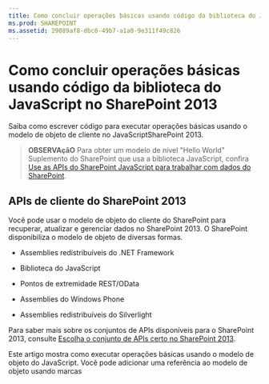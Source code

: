 ```yaml
---
title: Como concluir operações básicas usando código da biblioteca do JavaScript no SharePoint 2013
ms.prod: SHAREPOINT
ms.assetid: 29089af8-dbc0-49b7-a1a0-9e311f49c826
---
```



# Como concluir operações básicas usando código da biblioteca do JavaScript no SharePoint 2013
Saiba como escrever código para executar operações básicas usando o modelo de objeto de cliente no JavaScriptSharePoint 2013.
> **OBSERVAçãO**
> Para obter um modelo de nível "Hello World" Suplemento do SharePoint que usa a biblioteca JavaScript, confira  [Use as APIs do SharePoint JavaScript para trabalhar com dados do SharePoint](use-the-sharepoint-javascript-apis-to-work-with-sharepoint-data.md). 
  
    
    


## APIs de cliente do SharePoint 2013
<a name="ClientAPIs"> </a>

Você pode usar o modelo de objeto do cliente do SharePoint para recuperar, atualizar e gerenciar dados no SharePoint 2013. O SharePoint disponibiliza o modelo de objeto de diversas formas.
  
    
    

- Assemblies redistribuíveis do .NET Framework
    
  
- Biblioteca do JavaScript
    
  
- Pontos de extremidade REST/OData
    
  
- Assemblies do Windows Phone
    
  
- Assemblies redistribuíveis do Silverlight
    
  
Para saber mais sobre os conjuntos de APIs disponíveis para o SharePoint 2013, consulte  [Escolha o conjunto de APIs certo no SharePoint 2013](http://msdn.microsoft.com/library/f36645da-77c5-47f1-a2ca-13d4b62b320d%28Office.15%29.aspx).
  
    
    
Este artigo mostra como executar operações básicas usando o modelo de objeto do JavaScript. Você pode adicionar uma referência ao modelo de objeto usando marcas <script> HTML. Para saber mais sobre como usar as outras APIs de cliente, consulte o seguinte:
  
    
    

-  [Concluir operações básicas usando o código de biblioteca do cliente SharePoint 2013](complete-basic-operations-using-sharepoint-2013-client-library-code.md)
    
  
-  [Realizar operações básicas usando os pontos de extremidade REST do SharePoint 2013](complete-basic-operations-using-sharepoint-2013-rest-endpoints.md)
    
  
-  [Crie aplicativos do Windows Phone que acessam o SharePoint 2013](http://msdn.microsoft.com/library/36681335-f772-4499-8445-f94481bc18e7%28Office.15%29.aspx)
    
  
-  [Usando o modelo de objeto do Silverlight](http://msdn.microsoft.com/library/cea7829d-f360-4052-8b76-91d90bcefd2a%28Office.15%29.aspx)
    
  

## Executar tarefas básicas no SharePoint 2013 usando o modelo de objeto do cliente do JavaScript
<a name="BasicOps_SPJSOMOps"> </a>

As seções a seguir descrevem tarefas que você pode concluir programaticamente e incluem exemplos de código do JavaScript que demonstram as operações.
  
    
    
Quando você cria um suplemento hospedado na nuvem, pode adicionar uma referência ao modelo de objeto usando marcas <script> HTML. Recomendamos que você referencie o host da Web, uma vez que o suplemento da Web pode não existir em todos os cenários de suplementos hospedados na nuvem. Você pode recuperar a URL do host da Web do parâmetro de cadeia de caracteres de consulta  _SPHostUrl_, caso esteja usando o token **{StandardTokens}**. Você pode também usar seu parâmetro de cadeia de caracteres de consulta definido, caso esteja usando o token **{HostUrl}**. Depois de obter a URL do host da Web, você deve usar código do JavaScript para criar dinamicamente a referência ao modelo de objeto.
  
    
    
O exemplo de código a seguir executa essas tarefas para adicionar uma referência ao modelo de objeto do JavaScript:
  
    
    

- Referências à biblioteca AJAX da Rede de Distribuição de Conteúdo (CDN) da Microsoft.
    
  
- Referências à biblioteca jQuery da CDN da Microsoft.
    
  
- Extrai a URL do host da Web da cadeia de caracteres de consulta.
    
  
- Carrega os arquivos SP.Runtime.js e SP.js usando a função **getScript** no jQuery. Depois de carregar os arquivos, seu programa terá acesso ao modelo de objeto do JavaScript para o SharePoint.
    
  
- Continua o fluxo na função **execOperation**.
    
  



```

<script
    src="//ajax.aspnetcdn.com/ajax/4.0/1/MicrosoftAjax.js" 
    type="text/javascript">
</script>
<script
    type="text/javascript"
    src="//ajax.aspnetcdn.com/ajax/jQuery/jquery-1.7.2.min.js">
</script>
<script type="text/javascript">
    var hostweburl;

    // Load the required SharePoint libraries.
    $(document).ready(function () {

        // Get the URI decoded URLs.
        hostweburl =
            decodeURIComponent(
                getQueryStringParameter("SPHostUrl")
        );

        // The js files are in a URL in the form:
        // web_url/_layouts/15/resource_file
        var scriptbase = hostweburl + "/_layouts/15/";

        // Load the js files and continue to
        // the execOperation function.
        $.getScript(scriptbase + "SP.Runtime.js",
            function () {
                $.getScript(scriptbase + "SP.js", execOperation);
            }
        );
    });

    // Function to execute basic operations.
    function execOperation() {

        // Continue your program flow here.

    }

    // Function to retrieve a query string value.
    // For production purposes you may want to use
    // a library to handle the query string.
    function getQueryStringParameter(paramToRetrieve) {
        var params =
            document.URL.split("?")[1].split("&amp;");
        var strParams = "";
        for (var i = 0; i < params.length; i = i + 1) {
            var singleParam = params[i].split("=");
            if (singleParam[0] == paramToRetrieve)
                return singleParam[1];
        }
    }
</script>

```

Quando você cria um suplemento hospedado pelo SharePoint, pode adicionar uma referência ao modelo de objeto usando marcas <script> HTML. O suplemento da Web em um suplemento hospedado pelo SharePoint permite o uso de caminhos relativos para fazer referência aos arquivos necessários para usar o modelo de objeto do JavaScript.
  
    
    
A marcação a seguir executa estas tarefas para adicionar uma referência ao modelo de objeto do JavaScript:
  
    
    

- Referencia a biblioteca AJAX da CDN da Microsoft.
    
  
- Referencia o arquivo SP.Runtime.js usando uma URL relativa ao suplemento da Web.
    
  
- Referencia o arquivo SP.js usando uma URL relativa ao suplemento da Web.
    
  



```

<script
    src="//ajax.aspnetcdn.com/ajax/4.0/1/MicrosoftAjax.js" 
    type="text/javascript">
</script>
<script 
    type="text/javascript" 
    src="/_layouts/15/sp.runtime.js">
</script>
<script 
    type="text/javascript" 
    src="/_layouts/15/sp.js">
</script>
<script type="text/javascript">

    // Continue your program flow here.

</script>
```


## Tarefas de site do SharePoint
<a name="BasicOps_SPWebTasks"> </a>

Para trabalhar com sites usando o JavaScript, comece usando o construtor **ClientContext(serverRelativeUrl)** e passe uma URL ou URI para retornar um contexto de solicitação específico.
  
    
    

### Recuperar as propriedades de um site

Use a propriedade da Web da classe **ClientContext** para especificar as propriedades do objeto do site localizado em uma URL de contexto especificada. Depois de carregar o objeto de site por meio do método **load(clientObject)** e então chamar **executeQueryAsync(succeededCallback, failedCallback)**, você obterá acesso a todas as propriedades desse site. O exemplo a seguir exibe o título e a descrição do site especificado, embora todas as outras propriedades retornadas por padrão fiquem disponíveis depois que você carregar o objeto de site e executar a consulta.
  
    
    

```

function retrieveWebSite(siteUrl) {
    var clientContext = new SP.ClientContext(siteUrl);
    this.oWebsite = clientContext.get_web();

    clientContext.load(this.oWebsite);

    clientContext.executeQueryAsync(
        Function.createDelegate(this, this.onQuerySucceeded), 
        Function.createDelegate(this, this.onQueryFailed)
    );
}

function onQuerySucceeded(sender, args) {
    alert('Title: ' + this.oWebsite.get_title() + 
        ' Description: ' + this.oWebsite.get_description());
}
    
function onQueryFailed(sender, args) {
    alert('Request failed. ' + args.get_message() + 
        '\\n' + args.get_stackTrace());
}
```


### Recuperar somente as propriedades selecionadas de um site

Para reduzir a transferência de dados desnecessária entre cliente e servidor, talvez você queira retornar somente as propriedades especificadas do objeto de site, e não todas as propriedades. Nesse caso, use sintaxe de consulta LINQ ou de expressão lambda com o método **load(clientObject)** para especificar quais propriedades serão retornadas do servidor. No exemplo a seguir, somente o título e a data de criação do objeto de site ficarão disponíveis após a chamada a **executeQueryAsync(succeededCallback, failedCallback)**.
  
    
    

```

function retrieveWebSiteProperties(siteUrl) {
    var clientContext = new SP.ClientContext(siteUrl);
    this.oWebsite = clientContext.get_web();

    clientContext.load(this.oWebsite, 'Title', 'Created');

    clientContext.executeQueryAsync(
        Function.createDelegate(this, this.onQuerySucceeded), 
        Function.createDelegate(this, this.onQueryFailed)
    );
}

function onQuerySucceeded(sender, args) {
    alert('Title: ' + this.oWebsite.get_title() + 
        ' Created: ' + this.oWebsite.get_created());
}
    
function onQueryFailed(sender, args) {
    alert('Request failed. ' + args.get_message() + 
        '\\n' + args.get_stackTrace());
}
```


> **OBSERVAçãO**
> Se você tentar acessar outras propriedades, o código lançará uma exceção porque não há outras propriedades disponíveis. 
  
    
    


### Gravar nas propriedades de um site

Para modificar um site, defina suas propriedades e chame o método **update()**, de maneira semelhante ao funcionamento do modelo de objeto do servidor. No entanto, no modelo de objeto do cliente, você deverá chamar **executeQueryAsync(succeededCallback, failedCallback)** para solicitar o processamento em lotes de todos os comandos especificados. O exemplo a seguir altera o título e a descrição de um site especificado.
  
    
    

```

function updateWebSite(siteUrl) {
    var clientContext = new SP.ClientContext(siteUrl);
    this.oWebsite = clientContext.get_web();

    this.oWebsite.set_title('Updated Web Site');
    this.oWebsite.set_description('This is an updated Web site.');
    this.oWebsite.update();

    clientContext.load(this.oWebsite, 'Title', 'Description');

    clientContext.executeQueryAsync(
        Function.createDelegate(this, this.onQuerySucceeded), 
        Function.createDelegate(this, this.onQueryFailed)
    );
}

function onQuerySucceeded(sender, args) {
    alert('Title: ' + this.oWebsite.get_title() + 
        ' Description: ' + this.oWebsite.get_description());
}
    
function onQueryFailed(sender, args) {
    alert('Request failed. ' + args.get_message() + 
        '\\n' + args.get_stackTrace());
}
```


## Tarefas de lista do SharePoint
<a name="BasicOps_SPListTasks"> </a>

Trabalhar com objetos de lista usando o JavaScript é semelhante a trabalhar com objetos de site. Comece usando o construtor **ClientContext(serverRelativeUrl)** e passando uma URL ou URI para retornar um contexto de solicitação específico. Você poderá então usar a propriedade **lists** da classe **Web** para obter a coleção de listas no site.
  
    
    

### Recuperar todas as propriedades de todas as listas em um site

Para retornar todas as listas de um site, carregue a coleção de listas por meio do método **load(clientObject)** e então chame **executeQueryAsync(succeededCallback, failedCallback)**. O exemplo a seguir exibe a URL do site e a data e hora em que a lista foi criada.
  
    
    

```

function retrieveAllListProperties(siteUrl) {
    var clientContext = new SP.ClientContext(siteUrl);
    var oWebsite = clientContext.get_web();
    this.collList = oWebsite.get_lists();
    clientContext.load(collList);

    clientContext.executeQueryAsync(
        Function.createDelegate(this, this.onQuerySucceeded), 
        Function.createDelegate(this, this.onQueryFailed)
    );
}

function onQuerySucceeded() {
    var listInfo = '';
    var listEnumerator = collList.getEnumerator();

    while (listEnumerator.moveNext()) {
        var oList = listEnumerator.get_current();
        listInfo += 'Title: ' + oList.get_title() + ' Created: ' + 
            oList.get_created().toString() + '\\n';
    }
    alert(listInfo);
}

function onQueryFailed(sender, args) {
    alert('Request failed. ' + args.get_message() + 
        '\\n' + args.get_stackTrace());
}
```


### Recuperar somente as propriedades de listas especificadas

O exemplo anterior retorna todas as propriedades das listas em um site. Para reduzir a transferência de dados desnecessária entre cliente e servidor, você poderá usar expressões de consulta LINQ para especificar quais propriedades serão retornadas. No JavaScript, especifique **Include** como parte da cadeia de caracteres de consulta passada para o método **load(clientObject)** para especificar quais propriedades serão retornadas. O exemplo a seguir usa essa abordagem para retornar somente o título e a ID de cada lista da coleção.
  
    
    

```

function retrieveSpecificListProperties(siteUrl) {
    var clientContext = new SP.ClientContext(siteUrl);
    var oWebsite = clientContext.get_web();
    this.collList = oWebsite.get_lists();

    clientContext.load(collList, 'Include(Title, Id)');
    clientContext.executeQueryAsync(
        Function.createDelegate(this, this.onQuerySucceeded), 
        Function.createDelegate(this, this.onQueryFailed)
    );
}

function onQuerySucceeded() {
    var listInfo = '';
    var listEnumerator = collList.getEnumerator();

    while (listEnumerator.moveNext()) {
        var oList = listEnumerator.get_current();
        listInfo += 'Title: ' + oList.get_title() + 
            ' ID: ' + oList.get_id().toString() + '\\n';
    }
    alert(listInfo);
}

function onQueryFailed(sender, args) {
    alert('Request failed. ' + args.get_message() + 
        '\\n' + args.get_stackTrace());
}

```


### Armazenar listas recuperadas em uma coleção

Como mostra o exemplo a seguir, você poderá usar o método **loadQuery(clientObjectCollection, exp)** em vez de usar o método **load(clientObject)** para armazenar o valor de retorno em outra coleção em vez de armazená-lo na propriedade de listas.
  
    
    

```

function retrieveSpecificListPropertiesToCollection(siteUrl) {
    var clientContext = new SP.ClientContext(siteUrl);
    var oWebsite = clientContext.get_web();
    var collList = oWebsite.get_lists();

    this.listInfoCollection = clientContext.loadQuery(collList, 'Include(Title, Id)');
    clientContext.executeQueryAsync(
        Function.createDelegate(this, this.onQuerySucceeded), 
        Function.createDelegate(this, this.onQueryFailed)
    );
}

function onQuerySucceeded() {
    var listInfo = '';

    for (var i = 0; i < this.listInfoCollection.length; i++) {
        var oList = this.listInfoCollection[i];
        listInfo += 'Title: ' + oList.get_title() + 
            ' ID: ' + oList.get_id().toString();
    }
    alert(listInfo.toString());
}

function onQueryFailed(sender, args) {
    alert('Request failed. ' + args.get_message() + 
        '\\n' + args.get_stackTrace());
}
```


### Aplicar filtros a uma recuperação de lista

Como mostra o exemplo a seguir, você pode aninhar instruções **Include** em uma consulta JavaScript para retornar metadados para uma lista e seus campos. O exemplo retorna todos os campos de todas as listas em um site e exibe o título e o nome interno de todos os campos cujo nome interno contenha a cadeia de caracteres "nome".
  
    
    

```

function retrieveAllListsAllFields(siteUrl) {
    var clientContext = new SP.ClientContext(siteUrl);
    var oWebsite = clientContext.get_web();
    var collList = oWebsite.get_lists();

    this.listInfoArray = clientContext.loadQuery(collList, 
        'Include(Title,Fields.Include(Title,InternalName))');

    clientContext.executeQueryAsync(
        Function.createDelegate(this, this.onQuerySucceeded), 
        Function.createDelegate(this, this._onQueryFailed)
    );
}

function onQuerySucceeded() {
    var listInfo = '';

    for (var i = 0; i < this.listInfoArray.length; i++) {
        var oList = this.listInfoArray[i];
        var collField = oList.get_fields();
        var fieldEnumerator = collField.getEnumerator();
            
        while (fieldEnumerator.moveNext()) {
            var oField = fieldEnumerator.get_current();
            var regEx = new RegExp('name', 'ig');
            
            if (regEx.test(oField.get_internalName())) {
                listInfo += '\\nList: ' + oList.get_title() + 
                    '\\n\\tField Title: ' + oField.get_title() + 
                    '\\n\\tField Name: ' + oField.get_internalName();
            }
        }
    }
    alert(listInfo);
}

function onQueryFailed(sender, args) {
    alert('Request failed. ' + args.get_message() + 
        '\\n' + args.get_stackTrace());
}

```


## Criar, atualizar e excluir listas
<a name="BasicOps_SPListCRUD"> </a>

A criação, a atualização e a exclusão de listas por meio do modelo de objeto do cliente funciona de maneira semelhante a como você executa essas tarefas usando o modelo de objeto do cliente .NET, embora operações do cliente não sejam concluídas até você chamar a função **executeQueryAsync(succeededCallback, failedCallback)**.
  
    
    

### Criar e atualizar uma lista

Para criar um objeto de lista usando JavaScript, use o objeto **ListCreationInformation** para definir suas propriedades e então passe o objeto para a função **add(parameters)** do objeto **ListCollection**. O exemplo a seguir cria uma nova lista de anúncios.
  
    
    

```

function createList(siteUrl) {
    var clientContext = new SP.ClientContext(siteUrl);
    var oWebsite = clientContext.get_web();
    
    var listCreationInfo = new SP.ListCreationInformation();
    listCreationInfo.set_title('My Announcements List');
    listCreationInfo.set_templateType(SP.ListTemplateType.announcements);

    this.oList = oWebsite.get_lists().add(listCreationInfo);

    clientContext.load(oList);
    clientContext.executeQueryAsync(
        Function.createDelegate(this, this.onQuerySucceeded), 
        Function.createDelegate(this, this.onQueryFailed)
    );
}

function onQuerySucceeded() {
    var result = oList.get_title() + ' created.';
    alert(result);
}

function onQueryFailed(sender, args) {
    alert('Request failed. ' + args.get_message() + 
        '\\n' + args.get_stackTrace());
}
```

Se precisar atualizar a lista depois de criá-la, você poderá definir propriedades da lista e chamar a lista **update()** antes de chamar **executeQueryAsync(succeededCallback, failedCallback)**, como mostrado nas modificações a seguir feitas no exemplo anterior.
  
    
    



```

.
.
.
.
this.oList = oWebsite.get_lists().add(listCreationInfo);

oList.set_description('New Announcements List');
oList.update();

clientContext.load(oList);
clientContext.executeQueryAsync(
    Function.createDelegate(this, this.onQuerySucceeded), 
    Function.createDelegate(this, this.onQueryFailed)
);
```


### Adicionar um campo a uma lista

Use a função **add(field)** ou **addFieldAsXml(schemaXml, addToDefaultView, options)** do objeto **FieldCollection** para adicionar um campo à coleção de campos de uma lista. O exemplo a seguir cria um campo e então o atualiza antes de chamar **executeQueryAsync(succeededCallback, failedCallback)**.
  
    
    

```

function addFieldToList(siteUrl) {
    var clientContext = new SP.ClientContext(siteUrl);

    var oList = clientContext.get_web().get_lists().getByTitle('Announcements');
    this.oField = oList.get_fields().addFieldAsXml(
        '<Field DisplayName=\\'MyField\\' Type=\\'Number\\' />', 
        true, 
        SP.AddFieldOptions.defaultValue
    );

    var fieldNumber = clientContext.castTo(oField,SP.FieldNumber);
    fieldNumber.set_maximumValue(100);
    fieldNumber.set_minimumValue(35);
    fieldNumber.update();

    clientContext.load(oField);
    clientContext.executeQueryAsync(
        Function.createDelegate(this, this.onQuerySucceeded), 
        Function.createDelegate(this, this.onQueryFailed)
    );
}

function onQuerySucceeded() {
    var result = oField.get_title() + ' added.';
    alert(result);
}

function onQueryFailed(sender, args) {
    alert('Request failed. ' + args.get_message() + 
        '\\n' + args.get_stackTrace());
}
```


### Excluir uma lista

Para excluir uma lista, chame a função **deleteObject()** do objeto de lista, como mostrado no exemplo a seguir.
  
    
    

```

function deleteList(siteUrl) {
    var clientContext = new SP.ClientContext(siteUrl);
    var oWebsite = clientContext.get_web();
    this.listTitle = 'My Announcements List';

    this.oList = oWebsite.get_lists().getByTitle(listTitle);
    oList.deleteObject();

    clientContext.executeQueryAsync(
        Function.createDelegate(this, this.onQuerySucceeded), 
        Function.createDelegate(this, this.onQueryFailed)
    );
}

function onQuerySucceeded() {
    var result = listTitle + ' deleted.';
    alert(result);
}

function onQueryFailed(sender, args) {
    alert('Request failed. ' + args.get_message() + 
        '\\n' + args.get_stackTrace());
}
```


## Criar, atualizar e excluir pastas
<a name="BasicOps_FolderTasks"> </a>

Você pode manipular pastas para organizar seu conteúdo usando o modelo de objeto do JavaScript. As seções a seguir mostram como executar operações básicas em pastas.
  
    
    

### Criar uma pasta em uma biblioteca de documentos

Para criar uma pasta, use um objeto **ListItemCreationInformation**, defina o tipo de objeto subjacente como **SP.FileSystemObjectType.folder** e passe-o como parâmetro para a função **addItem(parameters)** do objeto **List**. Defina propriedades no objeto de item de lista que esse método retorna e então chame a função **update()**, como mostrado no exemplo a seguir.
  
    
    

```

function createFolder(resultpanel) {
    var clientContext;
    var oWebsite;
    var oList;
    var itemCreateInfo;

    clientContext = new SP.ClientContext.get_current();
    oWebsite = clientContext.get_web();
    oList = oWebsite.get_lists().getByTitle("Shared Documents");

    itemCreateInfo = new SP.ListItemCreationInformation();
    itemCreateInfo.set_underlyingObjectType(SP.FileSystemObjectType.folder);
    itemCreateInfo.set_leafName("My new folder!");
    this.oListItem = oList.addItem(itemCreateInfo);
    this.oListItem.set_item("Title", "My new folder!");
    this.oListItem.update();

    clientContext.load(this.oListItem);
    clientContext.executeQueryAsync(
        Function.createDelegate(this, successHandler),
        Function.createDelegate(this, errorHandler)
    );

    function successHandler() {
        resultpanel.innerHTML = "Go to the " +
            "<a href='../Lists/Shared Documents'>document library</a> " +
            "to see your new folder.";
    }

    function errorHandler() {
        resultpanel.innerHTML =
            "Request failed: " + arguments[1].get_message();
    }
}
```


### Atualizar uma pasta em uma biblioteca de documentos

Para atualizar o nome da pasta, você poderá gravar na propriedade **FileLeafRef** e chame a função **update()** de forma que as alterações entrem em vigor quando o método **executeQueryAsync** for chamado.
  
    
    

```

function updateFolder(resultpanel) {
    var clientContext;
    var oWebsite;
    var oList;

    clientContext = new SP.ClientContext.get_current();
    oWebsite = clientContext.get_web();
    oList = oWebsite.get_lists().getByTitle("Shared Documents");

    this.oListItem = oList.getItemById(1);
    this.oListItem.set_item("FileLeafRef", "My updated folder");
    this.oListItem.update();

    clientContext.load(this.oListItem);
    clientContext.executeQueryAsync(
        Function.createDelegate(this, successHandler),
        Function.createDelegate(this, errorHandler)
    );

    function successHandler() {
        resultpanel.innerHTML = "Go to the " +
            "<a href='../Lists/Shared Documents'>document library</a> " +
            "to see your updated folder.";
    }

    function errorHandler() {
        resultpanel.innerHTML = "Request failed: " + arguments[1].get_message();
    }
}
```


### Excluir uma pasta em uma biblioteca de documentos

Para excluir uma pasta, chame a função **deleteObject()** no objeto. O exemplo a seguir usa o método **getFolderByServerRelativeUrl** para recuperar a pasta da biblioteca de documentos e então exclua o item.
  
    
    

```

function deleteFolder(resultpanel) {
    var clientContext;
    var oWebsite;
    var folderUrl;

    clientContext = new SP.ClientContext.get_current();
    oWebsite = clientContext.get_web();

    clientContext.load(oWebsite);
    clientContext.executeQueryAsync(function () {
        folderUrl = oWebsite.get_serverRelativeUrl() + "/Lists/Shared Documents/Folder1";
        this.folderToDelete = oWebsite.getFolderByServerRelativeUrl(folderUrl);
        this.folderToDelete.deleteObject();

        clientContext.executeQueryAsync(
            Function.createDelegate(this, successHandler),
            Function.createDelegate(this, errorHandler)
        );
    }, errorHandler);

    function successHandler() {
        resultpanel.innerHTML = "Go to the " +
            "<a href='../Lists/Shared Documents'>document library</a> " +
            "to make sure the folder is no longer there.";
    }

    function errorHandler() {
        resultpanel.innerHTML = "Request failed: " + arguments[1].get_message();
    }
}
```


## Criar, ler, atualizar e excluir arquivos
<a name="BasicOps_FileTasks"> </a>

Você pode manipular arquivos usando o modelo de objeto do JavaScript. As seções a seguir mostram como executar operações básicas em arquivos.
  
    
    

> **OBSERVAçãO**
> Você só pode trabalhar com arquivos de até 1,5 MB usando o modelo de objeto do JavaScript. Para carregar arquivos maiores, use REST (Representational State Transfer). Para saber mais, consulte  [](complete-basic-operations-using-sharepoint-2013-rest-endpoints.md#LargeFiles). 
  
    
    


### Criar um arquivo em uma biblioteca de documentos

Para criar arquivos, use um objeto **FileCreationInformation**, defina o atributo de URL e anexe conteúdo como uma matriz de bytes codificada de base64, como mostrado neste exemplo.
  
    
    

```

function createFile(resultpanel) {
    var clientContext;
    var oWebsite;
    var oList;
    var fileCreateInfo;
    var fileContent;

    clientContext = new SP.ClientContext.get_current();
    oWebsite = clientContext.get_web();
    oList = oWebsite.get_lists().getByTitle("Shared Documents");

    fileCreateInfo = new SP.FileCreationInformation();
    fileCreateInfo.set_url("my new file.txt");
    fileCreateInfo.set_content(new SP.Base64EncodedByteArray());
    fileContent = "The content of my new file";

    for (var i = 0; i < fileContent.length; i++) {
        
        fileCreateInfo.get_content().append(fileContent.charCodeAt(i));
    }

    this.newFile = oList.get_rootFolder().get_files().add(fileCreateInfo);

    clientContext.load(this.newFile);
    clientContext.executeQueryAsync(
        Function.createDelegate(this, successHandler),
        Function.createDelegate(this, errorHandler)
    );

    function successHandler() {
        resultpanel.innerHTML =
            "Go to the " +
            "<a href='../Lists/Shared Documents'>document library</a> " +
            "to see your new file.";
    }

    function errorHandler() {
        resultpanel.innerHTML = "Request failed: " + arguments[1].get_message();
    }
}
```


### Ler um arquivo em uma biblioteca de documentos

Para ler o conteúdo de um arquivo, execute uma operação **GET** na URL do arquivo, como mostrado no exemplo a seguir.
  
    
    

```

function readFile(resultpanel) {
    var clientContext;
    var oWebsite;
    var fileUrl;

    clientContext = new SP.ClientContext.get_current();
    oWebsite = clientContext.get_web();

    clientContext.load(oWebsite);
    clientContext.executeQueryAsync(function () {
        fileUrl = oWebsite.get_serverRelativeUrl() +
            "/Lists/Shared Documents/TextFile1.txt";
        $.ajax({
            url: fileUrl,
            type: "GET"
        })
            .done(Function.createDelegate(this, successHandler))
            .error(Function.createDelegate(this, errorHandler));
    }, errorHandler);

    function successHandler(data) {
        resultpanel.innerHTML =
            "The content of file \\"TextFile1.txt\\": " + data
    }

    function errorHandler() {
        resultpanel.innerHTML =
            "Request failed: " + arguments[2];
    }
}
```


### Atualizar um arquivo em uma biblioteca de documentos

Para atualizar o conteúdo do arquivo, você poderá usar um objeto **FileCreationInformation** e definir o atributo de substituição como verdadeiro usando o método **set_overwrite()** como mostrado neste exemplo.
  
    
    

```

function updateFile(resultpanel) {
    var clientContext;
    var oWebsite;
    var oList;
    var fileCreateInfo;
    var fileContent;

    clientContext = new SP.ClientContext.get_current();
    oWebsite = clientContext.get_web();
    oList = oWebsite.get_lists().getByTitle("Shared Documents");

    fileCreateInfo = new SP.FileCreationInformation();
    fileCreateInfo.set_url("TextFile1.txt");
    fileCreateInfo.set_content(new SP.Base64EncodedByteArray());
    fileCreateInfo.set_overwrite(true);
    fileContent = "The updated content of my file";

    for (var i = 0; i < fileContent.length; i++) {

        fileCreateInfo.get_content().append(fileContent.charCodeAt(i));
    }

    this.existingFile = oList.get_rootFolder().get_files().add(fileCreateInfo);

    clientContext.load(this.existingFile);
    clientContext.executeQueryAsync(
        Function.createDelegate(this, successHandler),
        Function.createDelegate(this, errorHandler)
    );

    function successHandler() {
        resultpanel.innerHTML =
            "Go to the " +
            "<a href='../Lists/Shared Documents'>document library</a> " +
            "to see the updated \\"TextFile1.txt\\" file.";
    }

    function errorHandler() {
        resultpanel.innerHTML =
            "Request failed: " + arguments[1].get_message();
    }
}
```


### Excluir um arquivo de uma biblioteca de documentos

Para excluir um arquivo, chame a função **deleteObject()** no objeto. O exemplo a seguir usa o método **getFileByServerRelativeUrl** para recuperar o arquivo da biblioteca de documentos e então exclua o item.
  
    
    

```

function deleteFile(resultpanel) {
    var clientContext;
    var oWebsite;
    var fileUrl;

    clientContext = new SP.ClientContext.get_current();
    oWebsite = clientContext.get_web();

    clientContext.load(oWebsite);
    clientContext.executeQueryAsync(function () {
        fileUrl = oWebsite.get_serverRelativeUrl() +
            "/Lists/Shared Documents/TextFile1.txt";
        this.fileToDelete = oWebsite.getFileByServerRelativeUrl(fileUrl);
        this.fileToDelete.deleteObject();

        clientContext.executeQueryAsync(
            Function.createDelegate(this, successHandler),
            Function.createDelegate(this, errorHandler)
        );
    }, errorHandler);

    function successHandler() {
        resultpanel.innerHTML =
            "Go to the " +
            "<a href='../Lists/Shared Documents'>document library</a> " +
            "to confirm that the \\"TextFile1.txt\\" file has been deleted.";
    }

    function errorHandler() {
        resultpanel.innerHTML = "Request failed: " + arguments[1].get_message();
    }
}
```


## Tarefas de item de lista do SharePoint
<a name="BasicOps_SPListItemTasks"> </a>

Para retornar itens de uma lista usando JavaScript, use a função **getItemById(id)** para retornar um item único ou use a função **getItems(query)** para retornar vários itens. Use então a função **load(clientObject)** para alcançar objetos de item de lista que representam os itens.
  
    
    

### Recuperar itens de uma lista

A função **getItems(query)** permite que você defina uma consulta Collaborative Application Markup Language (CAML) que especifique quais itens serão retornados. Você pode passar um objeto **CamlQuery** indefinido para retornar todos os itens da lista ou usar a função **set_viewXml** para definir uma consulta CAML e retornar itens que atendam critérios específicos. O exemplo a seguir exibe a ID, além dos valores de coluna Título e Corpo dos 100 primeiros itens da lista Anúncios, começando com itens de lista cuja ID da coleção maiores do que 10.
  
    
    

```

function retrieveListItems(siteUrl) {
    var clientContext = new SP.ClientContext(siteUrl);
    var oList = clientContext.get_web().get_lists().getByTitle('Announcements');
        
    var camlQuery = new SP.CamlQuery();
    camlQuery.set_viewXml(
        '<View><Query><Where><Geq><FieldRef Name=\\'ID\\'/>' + 
        '<Value Type=\\'Number\\'>1</Value></Geq></Where></Query>' + 
        '<RowLimit>10</RowLimit></View>'
    );
    this.collListItem = oList.getItems(camlQuery);
        
    clientContext.load(collListItem);
    clientContext.executeQueryAsync(
        Function.createDelegate(this, this.onQuerySucceeded), 
        Function.createDelegate(this, this.onQueryFailed)
    ); 
}

function onQuerySucceeded(sender, args) {
    var listItemInfo = '';
    var listItemEnumerator = collListItem.getEnumerator();
        
    while (listItemEnumerator.moveNext()) {
        var oListItem = listItemEnumerator.get_current();
        listItemInfo += '\\nID: ' + oListItem.get_id() + 
            '\\nTitle: ' + oListItem.get_item('Title') + 
            '\\nBody: ' + oListItem.get_item('Body');
    }

    alert(listItemInfo.toString());
}

function onQueryFailed(sender, args) {
    alert('Request failed. ' + args.get_message() + 
        '\\n' + args.get_stackTrace());
}
```


### Usar o método Include para acessar propriedades de objetos ListItem

Quatro propriedades de objetos **ListItem** não estarão disponíveis por padrão quando você retornar itens de lista  **displayName**, **effectiveBasePermissions**, **hasUniqueRoleAssignments** e **roleAssignments**. O exemplo anterior retornará uma **PropertyOrFieldNotInitializedException** se você tentar acessar uma dessas propriedades. Para acessar essas propriedades, use o método **Include** como parte da cadeia de caracteres de consulta, como mostrado no exemplo a seguir.
  
    
    

> **OBSERVAçãO**
> Quando você usa o LINQ para criar consultas no modelo de objeto do cliente, estará usando o  [LINQ para objetos](http://msdn.microsoft.com/library/bb397919) e não o [LINQ para provedor do SharePoint](http://msdn.microsoft.com/library/ee535491), que só poderá ser usado quando você escrever código no modelo de objeto do servidor. 
  
    
    


```

function retrieveListItemsInclude(siteUrl) {
    var clientContext = new SP.ClientContext(siteUrl);
    var oList = clientContext.get_web().get_lists().getByTitle('Announcements');

    var camlQuery = new SP.CamlQuery();
    camlQuery.set_viewXml('<View><RowLimit>100</RowLimit></View>');
    this.collListItem = oList.getItems(camlQuery);

    clientContext.load(
        collListItem, 
        'Include(Id, DisplayName, HasUniqueRoleAssignments)'
    );
    clientContext.executeQueryAsync(
        Function.createDelegate(this, this.onQuerySucceeded), 
        Function.createDelegate(this, this.onQueryFailed)
    );
}

function onQuerySucceeded(sender, args) {
    var listItemInfo = '';
    var listItemEnumerator = collListItem.getEnumerator();
        
    while (listItemEnumerator.moveNext()) {
        var oListItem = listItemEnumerator.get_current();
        listItemInfo += '\\nID: ' + oListItem.get_id() + 
            '\\nDisplay name: ' + oListItem.get_displayName() + 
            '\\nUnique role assignments: ' + 
            oListItem.get_hasUniqueRoleAssignments();
    }

    alert(listItemInfo.toString());
}

function onQueryFailed(sender, args) {
    alert('Request failed. ' + args.get_message() + 
        '\\n' + args.get_stackTrace());
}

```

Como este exemplo usa um **Include**, somente as propriedades especificadas estarão disponíveis após a execução da consulta. Portanto, você receberá uma **PropertyOrFieldNotInitializedException** se tentar acessar outras propriedades além daquelas que foram especificadas. Além disso, você receberá esse erro se tentar usar funções como **get_contentType** ou **get_parentList** para acessar as propriedades de objetos contidos.
  
    
    

### Restrições na recuperação de itens

O método **loadQuery(clientObjectCollection, exp)** do modelo de objeto JavaScript no SharePoint Foundation 2010 não dá suporte a métodos e operadores LINQ usados pelo modelo de objeto gerenciado.
  
    
    

## Criar, atualizar e excluir itens de lista
<a name="BasicOps_SPListItemCRUD"> </a>

A criação, a atualização ou a exclusão de itens de lista por meio do modelo de objeto do cliente funciona de maneira semelhante a executar essas tarefas por meio do modelo de objeto do servidor. Você cria um objeto de item de lista, define suas propriedades e então atualize o objeto. Para modificar ou excluir um objeto de item de lista, use a função **getById(id)** do objeto **ListItemCollection** para retornar o objeto e então defina propriedades e chame a atualização no objeto que esse método retorna ou chame o próprio método do objeto para exclusão. Ao contrário do modelo de objeto do servidor, cada uma dessas operações no modelo de objeto do cliente deverá ser concluída com uma chamada **to executeQueryAsync(succeededCallback, failedCallback)** para que as alterações entrem em vigor no servidor.
  
    
    

### Criar um item de lista

Para criar itens de lista, crie um objeto **ListItemCreationInformation**, defina suas propriedades e passe-o como parâmetro para a função **addItem(parameters)** do objeto **List**. Defina propriedades no objeto de item de lista retornado por esse método e então chame a função **update()**, como mostrado no exemplo a seguir.
  
    
    

```

function createListItem(siteUrl) {
    var clientContext = new SP.ClientContext(siteUrl);
    var oList = clientContext.get_web().get_lists().getByTitle('Announcements');
        
    var itemCreateInfo = new SP.ListItemCreationInformation();
    this.oListItem = oList.addItem(itemCreateInfo);
    oListItem.set_item('Title', 'My New Item!');
    oListItem.set_item('Body', 'Hello World!');
    oListItem.update();

    clientContext.load(oListItem);
    clientContext.executeQueryAsync(
        Function.createDelegate(this, this.onQuerySucceeded), 
        Function.createDelegate(this, this.onQueryFailed)
    );
}

function onQuerySucceeded() {
    alert('Item created: ' + oListItem.get_id());
}

function onQueryFailed(sender, args) {
    alert('Request failed. ' + args.get_message() + 
        '\\n' + args.get_stackTrace());
}
```


### Atualizar um item de lista

Para definir a maioria das propriedades do item de lista, você poderá usar um indexador de coluna para criar uma atribuição e chamar a função **update()**, de forma que as alterações entrem em vigor quando você chamar **executeQueryAsync(succeededCallback, failedCallback)**. O exemplo a seguir define o título do terceiro item na lista Anúncios.
  
    
    

```

function updateListItem(siteUrl) {
    var clientContext = new SP.ClientContext(siteUrl);
    var oList = clientContext.get_web().get_lists().getByTitle('Announcements');

    this.oListItem = oList.getItemById(3);
    oListItem.set_item('Title', 'My Updated Title');
    oListItem.update();

    clientContext.executeQueryAsync(
        Function.createDelegate(this, this.onQuerySucceeded), 
        Function.createDelegate(this, this.onQueryFailed)
    );
}

function onQuerySucceeded() {
    alert('Item updated!');
}

function onQueryFailed(sender, args) {
    alert('Request failed. ' + args.get_message() + 
        '\\n' + args.get_stackTrace());
}
```


### Excluir um item de lista

Para excluir um item de lista, chame a função **deleteObject()** no objeto. O exemplo a seguir usa a função **getItemById(id)** para retornar o segundo item da lista e então excluir o item. O SharePoint mantém as IDs de inteiro de itens em coleções, mesmo se eles tiverem sido excluídos. Dessa forma, por exemplo, o segundo item em uma lista poderá não ter 2 como seu identificador. Uma **ServerException** será retornada caso a função **deleteObject()**seja chamada para um item que não exista.
  
    
    

```

function deleteListItem(siteUrl) {
    this.itemId = 2;
    var clientContext = new SP.ClientContext(siteUrl);
    var oList = clientContext.get_web().get_lists().getByTitle('Announcements');
    this.oListItem = oList.getItemById(itemId);
    oListItem.deleteObject();

    clientContext.executeQueryAsync(
        Function.createDelegate(this, this.onQuerySucceeded), 
        Function.createDelegate(this, this.onQueryFailed)
    );
}

function onQuerySucceeded() {
    alert('Item deleted: ' + itemId);
}

function onQueryFailed(sender, args) {
    alert('Request failed. ' + args.get_message() + 
        '\\n' + args.get_stackTrace());
}
```

Se quiser recuperar, por exemplo, a nova contagem de itens que resulte de uma operação de exclusão, inclua uma chamada para o método update() para atualizar a lista. Além disso, você deverá carregar o próprio objeto de lista ou a propriedade **itemCount** no objeto de lista antes de executar a consulta. Se quiser recuperar uma contagem de itens de lista inicial ou final, você deverá executar duas consultas e retornar a contagem de itens duas vezes, como mostrado na modificação a seguir feita no exemplo anterior.
  
    
    



```

function deleteListItemDisplayCount(siteUrl) {
    this.clientContext = new SP.ClientContext(siteUrl);
    this.oList = clientContext.get_web().get_lists().getByTitle('Announcements');
    clientContext.load(oList);

    clientContext.executeQueryAsync(
        Function.createDelegate(this, this.deleteItem), 
        Function.createDelegate(this, this.onQueryFailed)
    );
}

function deleteItem() {
    this.itemId = 58;
    this.startCount = oList.get_itemCount();
    this.oListItem = oList.getItemById(itemId);
    oListItem.deleteObject();

    oList.update();
    clientContext.load(oList);
        
    clientContext.executeQueryAsync(
        Function.createDelegate(this, this.displayCount), 
        Function.createDelegate(this, this.onQueryFailed)
    );
}

function displayCount() {
    var endCount = oList.get_itemCount();
    var listItemInfo = 'Item deleted: ' + itemId + 
        '\\nStart Count: ' +  startCount + 
        ' End Count: ' + endCount;
        
    alert(listItemInfo)
}

function onQueryFailed(sender, args) {
    alert('Request failed. ' + args.get_message() + 
        '\\n' + args.get_stackTrace());
}
```


## Acessar objetos no host da Web
<a name="BasicOps_AccessHostweb"> </a>

Durante o desenvolvimento do seu suplemento, talvez seja necessário acessar o host da Web para interagir com itens nele. Use o objeto **AppContextSite** para referenciar o host da Web ou outros sites do SharePoint, como mostrado no exemplo a seguir. Para obter um exemplo de código completo, confira [Obter o título do host da Web usando a biblioteca de domínio cruzado (JSOM)](http://code.msdn.microsoft.com/office/SharePoint-2013-Get-the-563f2a3d).
  
    
    

```

function execCrossDomainRequest(appweburl, hostweburl) {
    // context: The ClientContext object provides access to
    //      the web and lists objects.
    // factory: Initialize the factory object with the
    //      add-in web URL.
    var context;
    var factory;
    var appContextSite;

    context = new SP.ClientContext(appweburl);
    factory = new SP.ProxyWebRequestExecutorFactory(appweburl);
    context.set_webRequestExecutorFactory(factory);
    appContextSite = new SP.AppContextSite(context, hostweburl);

    this.web = appContextSite.get_web();
    context.load(this.web);

    // Execute the query with all the previous 
    //  options and parameters.
    context.executeQueryAsync(
        Function.createDelegate(this, successHandler), 
        Function.createDelegate(this, errorHandler)
    );

    // Function to handle the success event.
    // Prints the host web's title to the page.
    function successHandler() {
        alert(this.web.get_title());
    }

    // Function to handle the error event.
    // Prints the error message to the page.
    function errorHandler(data, errorCode, errorMessage) {
        alert("Could not complete cross-domain call: " + errorMessage);
    }
}
```

O exemplo anterior usa a biblioteca de domínio cruzado no SharePoint 2013 para acessar o host da Web. Para saber mais, confira  [Acessar dados do SharePoint 2013 de suplementos usando a biblioteca de domínio cruzado](access-sharepoint-2013-data-from-add-ins-using-the-cross-domain-library.md).
  
    
    

## Recursos adicionais
<a name="BasicOps_AddRes"> </a>


-  [Concluir operações básicas usando o código de biblioteca do cliente SharePoint 2013](complete-basic-operations-using-sharepoint-2013-client-library-code.md)
    
  
-  [Realizar operações básicas usando os pontos de extremidade REST do SharePoint 2013](complete-basic-operations-using-sharepoint-2013-rest-endpoints.md)
    
  
-  [Desenvolver suplementos do SharePoint](develop-sharepoint-add-ins.md)
    
  
-  [Seguro cliente e o acesso a dados modelos de objeto para o SharePoint Add-ins](secure-data-access-and-client-object-models-for-sharepoint-add-ins.md)
    
  
-  [Trabalhar com dados externos do SharePoint 2013](work-with-external-data-in-sharepoint-2013.md)
    
  

